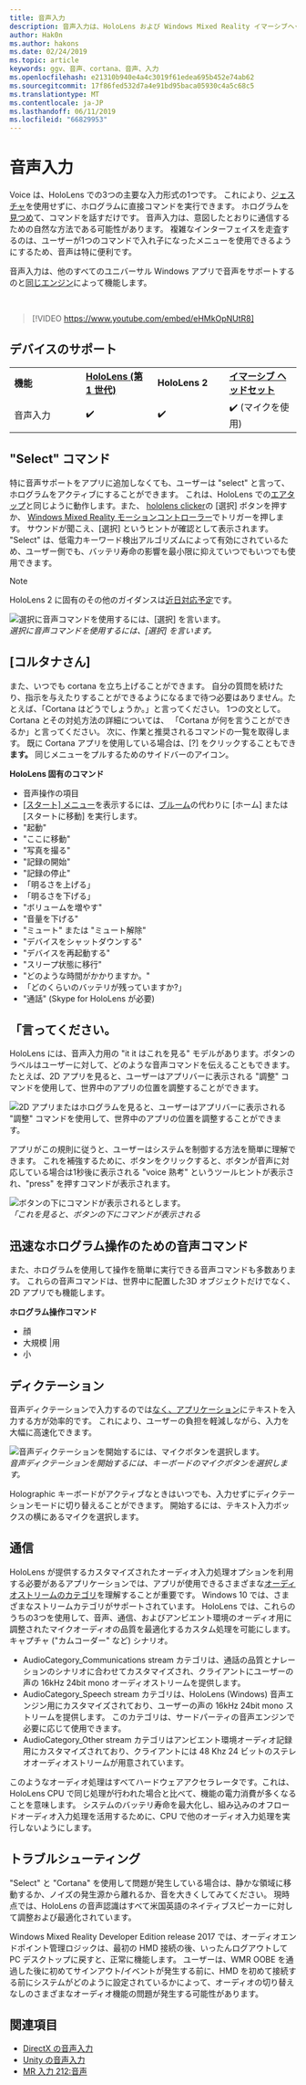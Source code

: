 ```yaml
---
title: 音声入力
description: 音声入力は、HoloLens および Windows Mixed Reality イマーシブヘッドセットの中核となる入力です。 音声は、コマンド、ディクテーション、Cortana などに使用できます。
author: Hak0n
ms.author: hakons
ms.date: 02/24/2019
ms.topic: article
keywords: ggv、音声、cortana、音声、入力
ms.openlocfilehash: e21310b940e4a4c3019f61edea695b452e74ab62
ms.sourcegitcommit: 17f86fed532d7a4e91bd95baca05930c4a5c68c5
ms.translationtype: MT
ms.contentlocale: ja-JP
ms.lasthandoff: 06/11/2019
ms.locfileid: "66829953"
---
```

# <a name="voice-input"></a>音声入力

Voice は、HoloLens での3つの主要な入力形式の1つです。 これにより、[ジェスチャ](gestures.md)を使用せずに、ホログラムに直接コマンドを実行できます。 ホログラムを[見つめ](gaze.md)て、コマンドを話すだけです。 音声入力は、意図したとおりに通信するための自然な方法である可能性があります。 複雑なインターフェイスを走査するのは、ユーザーが1つのコマンドで入れ子になったメニューを使用できるようにするため、音声は特に便利です。

音声入力は、他のすべてのユニバーサル Windows アプリで音声をサポートするのと[同じエンジン](https://msdn.microsoft.com/library/windows/apps/mt185615.aspx)によって機能します。

<br>

>[!VIDEO https://www.youtube.com/embed/eHMkOpNUtR8]

## <a name="device-support"></a>デバイスのサポート

<table>
    <colgroup>
    <col width="25%" />
    <col width="25%" />
    <col width="25%" />
    <col width="25%" />
    </colgroup>
    <tr>
        <td><strong>機能</strong></td>
        <td><a href="hololens-hardware-details.md"><strong>HoloLens (第 1 世代)</strong></a></td>
        <td><strong>HoloLens 2</strong></td>
        <td><a href="immersive-headset-hardware-details.md"><strong>イマーシブ ヘッドセット</strong></a></td>
    </tr>
     <tr>
        <td>音声入力</td>
        <td>✔️</td>
        <td>✔️</td>
        <td>✔️ (マイクを使用)</td>
    </tr>
</table>

## <a name="the-select-command"></a>"Select" コマンド

特に音声サポートをアプリに追加しなくても、ユーザーは "select" と言って、ホログラムをアクティブにすることができます。 これは、HoloLens での[エアタップ](gestures.md#air-tap)と同じように動作します。また、 [hololens clicker](hardware-accessories.md#hololens-clicker)の [選択] ボタンを押すか、 [Windows Mixed Reality モーションコントローラー](motion-controllers.md)でトリガーを押します。 サウンドが聞こえ、[選択] というヒントが確認として表示されます。 "Select" は、低電力キーワード検出アルゴリズムによって有効にされているため、ユーザー側でも、バッテリ寿命の影響を最小限に抑えていつでもいつでも使用できます。

> [!NOTE]
> HoloLens 2 に固有のその他のガイダンスは[近日対応予定](index.md#news-and-notes)です。

![選択に音声コマンドを使用するには、[選択] を言います。](images/kma-voice-select-00170-800px.png)<br>
*選択に音声コマンドを使用するには、[選択] を言います。*

## <a name="hey-cortana"></a>[コルタナさん]

また、いつでも cortana を立ち上げることができます。 自分の質問を続けたり、指示を与えたりすることができるようになるまで待つ必要はありません。たとえば、「Cortana はどうでしょうか。」と言ってください。 1つの文として。 Cortana とその対処方法の詳細については、 「Cortana が何を言うことができるか」と言ってください。 次に、作業と推奨されるコマンドの一覧を取得します。 既に Cortana アプリを使用している場合は、[?] をクリックすることもでき**ます。** 同じメニューをプルするためのサイドバーのアイコン。

**HoloLens 固有のコマンド**
* 音声操作の項目
* [[スタート] メニュー](navigating-the-windows-mixed-reality-home.md#start-menu)を表示するには、[ブルーム](gestures.md#bloom)の代わりに [ホーム] または [スタートに移動] を実行します。
* "起動<app>"
* "ここ<app>に移動"
* "写真を撮る"
* "記録の開始"
* "記録の停止"
* 「明るさを上げる」
* 「明るさを下げる」
* "ボリュームを増やす"
* "音量を下げる"
* "ミュート" または "ミュート解除"
* "デバイスをシャットダウンする"
* "デバイスを再起動する"
* "スリープ状態に移行"
* "どのような時間がかかりますか。"
* 「どのくらいのバッテリが残っていますか?」
* "通話<contact>" (Skype for HoloLens が必要)

## <a name="see-it-say-it"></a>「言ってください。

HoloLens には、音声入力用の "it it はこれを見る" モデルがあります。ボタンのラベルはユーザーに対して、どのような音声コマンドを伝えることもできます。 たとえば、2D アプリを見ると、ユーザーはアプリバーに表示される "調整" コマンドを使用して、世界中のアプリの位置を調整することができます。

![2D アプリまたはホログラムを見ると、ユーザーはアプリバーに表示される "調整" コマンドを使用して、世界中のアプリの位置を調整することができます。](images/microphone-600px.png)

アプリがこの規則に従うと、ユーザーはシステムを制御する方法を簡単に理解できます。 これを補強するために、ボタンをクリックすると、ボタンが音声に対応している場合は1秒後に表示される "voice 熟考" というツールヒントが表示され、"press" を押すコマンドが表示されます。

![ボタンの下にコマンドが表示されるとします。](images/voice-seeitsayit-600px.png)<br>
*「これを見ると、ボタンの下にコマンドが表示される*

## <a name="voice-commands-for-fast-hologram-manipulation"></a>迅速なホログラム操作のための音声コマンド

また、ホログラムを使用して操作を簡単に実行できる音声コマンドも多数あります。 これらの音声コマンドは、世界中に配置した3D オブジェクトだけでなく、2D アプリでも機能します。

**ホログラム操作コマンド**
* 顔
* 大規模 |用
* 小

## <a name="dictation"></a>ディクテーション

音声ディクテーションで入力するのでは[なく、アプリケーション](gestures.md#air-tap)にテキストを入力する方が効率的です。 これにより、ユーザーの負担を軽減しながら、入力を大幅に高速化できます。

![音声ディクテーションを開始するには、マイクボタンを選択します。](images/micbuttonfordictation.png)<br>
*音声ディクテーションを開始するには、キーボードのマイクボタンを選択します。*

Holographic キーボードがアクティブなときはいつでも、入力せずにディクテーションモードに切り替えることができます。 開始するには、テキスト入力ボックスの横にあるマイクを選択します。

## <a name="communication"></a>通信

HoloLens が提供するカスタマイズされたオーディオ入力処理オプションを利用する必要があるアプリケーションでは、アプリが使用できるさまざまな[オーディオストリームのカテゴリ](https://msdn.microsoft.com/library/windows/desktop/hh404178(v=vs.85).aspx)を理解することが重要です。 Windows 10 では、さまざまなストリームカテゴリがサポートされています。 HoloLens では、これらのうちの3つを使用して、音声、通信、およびアンビエント環境のオーディオ用に調整されたマイクオーディオの品質を最適化するカスタム処理を可能にします。キャプチャ ("カムコーダー" など) シナリオ。
* AudioCategory_Communications stream カテゴリは、通話の品質とナレーションのシナリオに合わせてカスタマイズされ、クライアントにユーザーの声の 16kHz 24bit mono オーディオストリームを提供します。
* AudioCategory_Speech stream カテゴリは、HoloLens (Windows) 音声エンジン用にカスタマイズされており、ユーザーの声の 16kHz 24bit mono ストリームを提供します。 このカテゴリは、サードパーティの音声エンジンで必要に応じて使用できます。
* AudioCategory_Other stream カテゴリはアンビエント環境オーディオ記録用にカスタマイズされており、クライアントには 48 Khz 24 ビットのステレオオーディオストリームが用意されています。

このようなオーディオ処理はすべてハードウェアアクセラレータです。これは、HoloLens CPU で同じ処理が行われた場合と比べて、機能の電力消費が多くなることを意味します。 システムのバッテリ寿命を最大化し、組み込みのオフロードオーディオ入力処理を活用するために、CPU で他のオーディオ入力処理を実行しないようにします。

## <a name="troubleshooting"></a>トラブルシューティング

"Select" と "Cortana" を使用して問題が発生している場合は、静かな領域に移動するか、ノイズの発生源から離れるか、音を大きくしてみてください。 現時点では、HoloLens の音声認識はすべて米国英語のネイティブスピーカーに対して調整および最適化されています。

Windows Mixed Reality Developer Edition release 2017 では、オーディオエンドポイント管理ロジックは、最初の HMD 接続の後、いったんログアウトして PC デスクトップに戻すと、正常に機能します。 ユーザーは、WMR OOBE を通過した後に初めてサインアウト/イベントが発生する前に、HMD を初めて接続する前にシステムがどのように設定されているかによって、オーディオの切り替えなしのさまざまなオーディオ機能の問題が発生する可能性があります。

## <a name="see-also"></a>関連項目
* [DirectX の音声入力](voice-input-in-directx.md)
* [Unity の音声入力](voice-input-in-unity.md)
* [MR 入力 212:音声](holograms-212.md)
